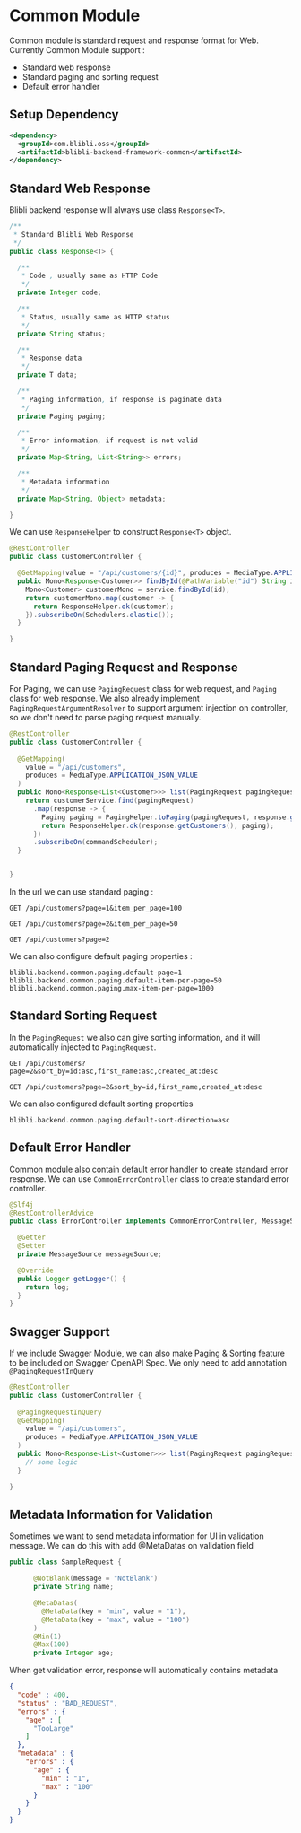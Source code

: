 # Common Module

Common module is standard request and response format for Web. Currently Common Module support :

- Standard web response
- Standard paging and sorting request
- Default error handler

## Setup Dependency

```xml
<dependency>
  <groupId>com.blibli.oss</groupId>
  <artifactId>blibli-backend-framework-common</artifactId>
</dependency>
```

## Standard Web Response

Blibli backend response will always use class `Response<T>`. 

```java
/**
 * Standard Blibli Web Response
 */
public class Response<T> {

  /**
   * Code , usually same as HTTP Code
   */
  private Integer code;

  /**
   * Status, usually same as HTTP status
   */
  private String status;

  /**
   * Response data
   */
  private T data;

  /**
   * Paging information, if response is paginate data
   */
  private Paging paging;

  /**
   * Error information, if request is not valid 
   */
  private Map<String, List<String>> errors;

  /**
   * Metadata information
   */
  private Map<String, Object> metadata;

}
```

We can use `ResponseHelper` to construct `Response<T>` object.

```java
@RestController
public class CustomerController {

  @GetMapping(value = "/api/customers/{id}", produces = MediaType.APPLICATION_JSON_VALUE)
  public Mono<Response<Customer>> findById(@PathVariable("id") String id) {
    Mono<Customer> customerMono = service.findById(id);
    return customerMono.map(customer -> {
      return ResponseHelper.ok(customer);
    }).subscribeOn(Schedulers.elastic());
  }

}
```

## Standard Paging Request and Response 

For Paging, we can use `PagingRequest` class for web request, and `Paging` class for web response. 
We also already implement `PagingRequestArgumentResolver` to support argument injection on controller,
so we don't need to parse paging request manually.

```java
@RestController
public class CustomerController {
  
  @GetMapping(
    value = "/api/customers",
    produces = MediaType.APPLICATION_JSON_VALUE
  )
  public Mono<Response<List<Customer>>> list(PagingRequest pagingRequest) {
    return customerService.find(pagingRequest)
      .map(response -> {
        Paging paging = PagingHelper.toPaging(pagingRequest, response.getTotal());
        return ResponseHelper.ok(response.getCustomers(), paging);
      })
      .subscribeOn(commandScheduler);
  }


}
``` 

In the url we can use standard paging :

```
GET /api/customers?page=1&item_per_page=100

GET /api/customers?page=2&item_per_page=50

GET /api/customers?page=2
```

We can also configure default paging properties :

```properties
blibli.backend.common.paging.default-page=1
blibli.backend.common.paging.default-item-per-page=50
blibli.backend.common.paging.max-item-per-page=1000
```

## Standard Sorting Request

In the `PagingRequest` we also can give sorting information, and it will automatically injected to `PagingRequest`.

```
GET /api/customers?page=2&sort_by=id:asc,first_name:asc,created_at:desc

GET /api/customers?page=2&sort_by=id,first_name,created_at:desc
```

We can also configured default sorting properties

```properties
blibli.backend.common.paging.default-sort-direction=asc
```

## Default Error Handler

Common module also contain default error handler to create standard error response. 
We can use `CommonErrorController` class to create standard error controller.

```java
@Slf4j
@RestControllerAdvice
public class ErrorController implements CommonErrorController, MessageSourceAware {

  @Getter
  @Setter
  private MessageSource messageSource;

  @Override
  public Logger getLogger() {
    return log;
  }
}
``` 

## Swagger Support

If we include Swagger Module, we can also make Paging & Sorting feature to be included on Swagger OpenAPI Spec. 
We only need to add annotation `@PagingRequestInQuery`

```java
@RestController
public class CustomerController {
  
  @PagingRequestInQuery
  @GetMapping(
    value = "/api/customers",
    produces = MediaType.APPLICATION_JSON_VALUE
  )
  public Mono<Response<List<Customer>>> list(PagingRequest pagingRequest) {
    // some logic
  }

}
```

## Metadata Information for Validation

Sometimes we want to send metadata information for UI in validation message. We can do this with add @MetaDatas on validation field

```java
public class SampleRequest {

      @NotBlank(message = "NotBlank")
      private String name;

      @MetaDatas(
        @MetaData(key = "min", value = "1"),
        @MetaData(key = "max", value = "100")
      )
      @Min(1)
      @Max(100)
      private Integer age;
```

When get validation error, response will automatically contains metadata 

```json
{
  "code" : 400,
  "status" : "BAD_REQUEST",
  "errors" : {
    "age" : [
      "TooLarge"
    ] 
  },
  "metadata" : {
    "errors" : {
      "age" : {
        "min" : "1",
        "max" : "100"
      } 
    }
  }
}
```